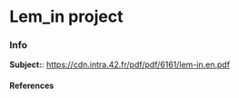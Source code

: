 # Lem_in project

### Info
**Subject:**: https://cdn.intra.42.fr/pdf/pdf/6161/lem-in.en.pdf
#### References
